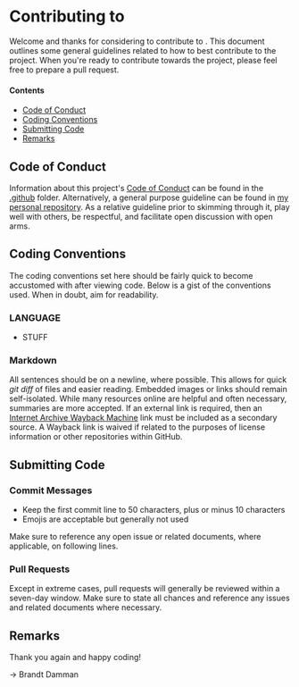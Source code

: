 # Contributing to <REPO>

Welcome and thanks for considering to contribute to <REPO>.
This document outlines some general guidelines related to how to best contribute to the project.
When you're ready to contribute towards the project, please feel free to prepare a pull request.

#### Contents

- [Code of Conduct](#code-of-conduct)
- [Coding Conventions](#coding-conventions)
- [Submitting Code](#submitting-code)
- [Remarks](#remarks)

## Code of Conduct

Information about this project's [Code of Conduct](.github/CODE_OF_CONDUCT.md) can be found in the [.github](.github/) folder.
Alternatively, a general purpose guideline can be found in [my personal repository](https://github.com/brandtdamman/brandtdamman).
As a relative guideline prior to skimming through it, play well with others, be respectful, and facilitate open discussion with open arms.

## Coding Conventions

The coding conventions set here should be fairly quick to become accustomed with after viewing code.
Below is a gist of the conventions used.
When in doubt, aim for readability.

### LANGUAGE

- STUFF

### Markdown

All sentences should be on a newline, where possible.
This allows for quick _git diff_ of files and easier reading.
Embedded images or links should remain self-isolated.
While many resources online are helpful and often necessary, summaries are more accepted.
If an external link is required, then an [Internet Archive Wayback Machine](https://web.archive.org) link must be included as a secondary source.
A Wayback link is waived if related to the purposes of license information or other repositories within GitHub.

## Submitting Code

### Commit Messages

- Keep the first commit line to 50 characters, plus or minus 10 characters
- Emojis are acceptable but generally not used

Make sure to reference any open issue or related documents, where applicable, on following lines.

### Pull Requests

Except in extreme cases, pull requests will generally be reviewed within a seven-day window.
Make sure to state all chances and reference any issues and related documents where necessary.

## Remarks

Thank you again and happy coding!

-> Brandt Damman
